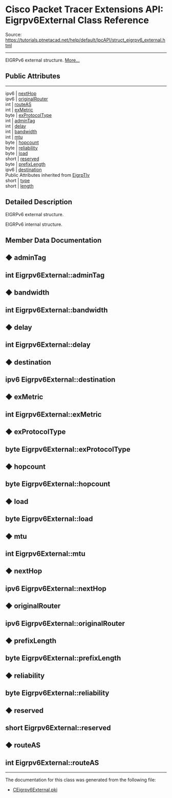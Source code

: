 # Cisco Packet Tracer Extensions API: Eigrpv6External Class Reference

Source: https://tutorials.ptnetacad.net/help/default/IpcAPI/struct_eigrpv6_external.html

---

EIGRPv6 external structure. [More...](struct_eigrpv6_external.html#details)

##  Public Attributes  
  
---  
ipv6 | [nextHop](struct_eigrpv6_external.html#a83791ac8f125b50e86bd25b470990091)  
ipv6 | [originalRouter](struct_eigrpv6_external.html#af88207faede74858e5b23cede0ffc23e)  
int | [routeAS](struct_eigrpv6_external.html#ae638c7a0b3dcf4cec9c84b4aa98b1395)  
int | [exMetric](struct_eigrpv6_external.html#a35d642755a49965e80c4e5535c3946ae)  
byte | [exProtocolType](struct_eigrpv6_external.html#a8dfa9eaa824fa4412ddde24a19f88a36)  
int | [adminTag](struct_eigrpv6_external.html#aa0331e9fb10b887d5d071288919ecefd)  
int | [delay](struct_eigrpv6_external.html#af465fb829b65ad94041f8b9b2b594240)  
int | [bandwidth](struct_eigrpv6_external.html#a805d257a0d6b767e99cc374d59a06778)  
int | [mtu](struct_eigrpv6_external.html#a938075d1abfe998bedd51dd6b1e6e3f6)  
byte | [hopcount](struct_eigrpv6_external.html#ab20b5c7d4cb166a67ef057317a79eea5)  
byte | [reliability](struct_eigrpv6_external.html#aacc0ee6237aa424b03478a40a3c8f965)  
byte | [load](struct_eigrpv6_external.html#aa4cc2860d1d4b07f57f7cd40e73e17d6)  
short | [reserved](struct_eigrpv6_external.html#ac98ae0e5ac511b8d883f4af5fd58e66b)  
byte | [prefixLength](struct_eigrpv6_external.html#a4980bb46197c4b1d2b1e3d4ee60fce6b)  
ipv6 | [destination](struct_eigrpv6_external.html#a6a74d7ec1bac58ab2dc970393c38ff7b)  
Public Attributes inherited from [EigrpTlv](struct_eigrp_tlv.html)  
short | [type](struct_eigrp_tlv.html#ac5eab438f4185b0a2a37c27dceb78add)  
short | [length](struct_eigrp_tlv.html#ab1b096203075d93c7d840e8438d03028)  
  
## Detailed Description

EIGRPv6 external structure. 

EIGRPv6 internal structure. 

## Member Data Documentation

## ◆ adminTag

int Eigrpv6External::adminTag  
---  
  
## ◆ bandwidth

int Eigrpv6External::bandwidth  
---  
  
## ◆ delay

int Eigrpv6External::delay  
---  
  
## ◆ destination

ipv6 Eigrpv6External::destination  
---  
  
## ◆ exMetric

int Eigrpv6External::exMetric  
---  
  
## ◆ exProtocolType

byte Eigrpv6External::exProtocolType  
---  
  
## ◆ hopcount

byte Eigrpv6External::hopcount  
---  
  
## ◆ load

byte Eigrpv6External::load  
---  
  
## ◆ mtu

int Eigrpv6External::mtu  
---  
  
## ◆ nextHop

ipv6 Eigrpv6External::nextHop  
---  
  
## ◆ originalRouter

ipv6 Eigrpv6External::originalRouter  
---  
  
## ◆ prefixLength

byte Eigrpv6External::prefixLength  
---  
  
## ◆ reliability

byte Eigrpv6External::reliability  
---  
  
## ◆ reserved

short Eigrpv6External::reserved  
---  
  
## ◆ routeAS

int Eigrpv6External::routeAS  
---  
  
* * *

The documentation for this class was generated from the following file:

  * [CEigrpv6External.pki](_c_eigrpv6_external_8pki.html)


